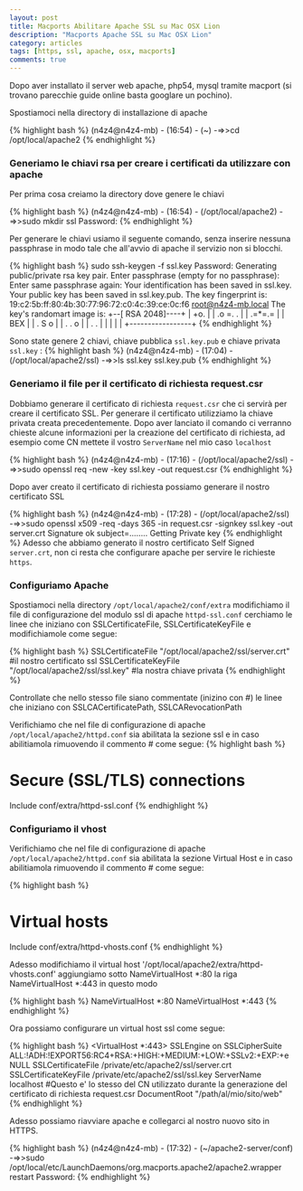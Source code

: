 ```yaml
---
layout: post
title: Macports Abilitare Apache SSL su Mac OSX Lion
description: "Macports Apache SSL su Mac OSX Lion"
category: articles
tags: [https, ssl, apache, osx, macports]
comments: true
---
```


Dopo aver installato il server web apache, php54, mysql tramite macport (si trovano parecchie guide online basta googlare un pochino).

Spostiamoci nella directory di installazione di apache

{% highlight bash %}
(n4z4@n4z4-mb) - (16:54) - (~)
-=>>cd /opt/local/apache2
{% endhighlight %}

### Generiamo le chiavi rsa per creare i certificati da utilizzare con apache

Per prima cosa creiamo la directory dove genere le chiavi

{% highlight bash %}
(n4z4@n4z4-mb) - (16:54) - (/opt/local/apache2)
-=>>sudo mkdir ssl
Password:
{% endhighlight %}

Per generare le chiavi usiamo il seguente comando, senza inserire nessuna passphrase in modo tale che all'avvio di apache il servizio non si blocchi.

{% highlight bash %}
sudo ssh-keygen -f ssl.key
Password:
Generating public/private rsa key pair.
Enter passphrase (empty for no passphrase): 
Enter same passphrase again: 
Your identification has been saved in ssl.key.
Your public key has been saved in ssl.key.pub.
The key fingerprint is:
19:c2:5b:ff:80:4b:30:77:96:72:c0:4c:39:ce:0c:f6 root@n4z4-mb.local
The key's randomart image is:
+--[ RSA 2048]----+
|       +o.       |
|     .o =. .     |
|     .=*=.=      |
|       BEX       |
|      . S o      |
|       . . o     |
|        .   .    |
|                 |
|                 |
+-----------------+
{% endhighlight %}


Sono state genere 2 chiavi, chiave pubblica `ssl.key.pub` e chiave privata `ssl.key` :
{% highlight bash %}
(n4z4@n4z4-mb) - (17:04) - (/opt/local/apache2/ssl)
-=>>ls
ssl.key     ssl.key.pub
{% endhighlight %}

### Generiamo il file per il certificato di richiesta request.csr

Dobbiamo generare il certificato di richiesta `request.csr` che ci servirà per creare il certificato SSL. 
Per generare il certificato utilizziamo la chiave privata creata precedentemente. Dopo aver lanciato il comando ci verranno chieste alcune informazioni per la creazione del certificato di richiesta, ad esempio come CN mettete il vostro `ServerName` nel mio caso `localhost` 

{% highlight bash %}
(n4z4@n4z4-mb) - (17:16) - (/opt/local/apache2/ssl)
-=>>sudo openssl req -new -key ssl.key -out request.csr
{% endhighlight %}

Dopo aver creato il certificato di richiesta possiamo generare il nostro certificato SSL 

{% highlight bash %}
(n4z4@n4z4-mb) - (17:28) - (/opt/local/apache2/ssl)
-=>>sudo openssl x509 -req -days 365 -in request.csr -signkey ssl.key -out server.crt
Signature ok
subject=........
Getting Private key
{% endhighlight %}
Adesso che abbiamo generato il nostro certificato Self Signed `server.crt`, non ci resta che configurare apache per servire le richieste `https`.

### Configuriamo Apache

Spostiamoci nella directory `/opt/local/apache2/conf/extra` modifichiamo il file di configurazione del modulo ssl di apache `httpd-ssl.conf` cerchiamo le linee che iniziano con SSLCertificateFile, SSLCertificateKeyFile e modifichiamole come segue:

{% highlight bash %}
SSLCertificateFile "/opt/local/apache2/ssl/server.crt" #il nostro certificato ssl
SSLCertificateKeyFile "/opt/local/apache2/ssl/ssl.key" #la nostra chiave privata
{% endhighlight %}

Controllate che nello stesso file siano commentate (inizino con #) le linee che iniziano con SSLCACertificatePath, SSLCARevocationPath

Verifichiamo che nel file di configurazione di apache `/opt/local/apache2/httpd.conf` sia abilitata la sezione ssl e in caso abilitiamola rimuovendo il commento # come segue:
{% highlight bash %}
# Secure (SSL/TLS) connections
Include conf/extra/httpd-ssl.conf
{% endhighlight %}

### Configuriamo il vhost
Verifichiamo che nel file di configurazione di apache `/opt/local/apache2/httpd.conf` sia abilitata la sezione Virtual Host e in caso abilitiamola rimuovendo il commento # come segue:

{% highlight bash %}
# Virtual hosts
Include conf/extra/httpd-vhosts.conf
{% endhighlight %}

Adesso modifichiamo il virtual host '/opt/local/apache2/extra/httpd-vhosts.conf' aggiungiamo sotto NameVirtualHost *:80 la riga NameVirtualHost *:443 in questo modo

{% highlight bash %}
NameVirtualHost *:80
NameVirtualHost *:443
{% endhighlight %}

Ora possiamo configurare un virtual host ssl come segue:

{% highlight bash %}
<VirtualHost *:443>
    SSLEngine on
    SSLCipherSuite ALL:!ADH:!EXPORT56:RC4+RSA:+HIGH:+MEDIUM:+LOW:+SSLv2:+EXP:+eNULL
    SSLCertificateFile /private/etc/apache2/ssl/server.crt
    SSLCertificateKeyFile /private/etc/apache2/ssl/ssl.key
    ServerName localhost #Questo e' lo stesso del CN utilizzato durante la generazione del certificato di richiesta request.csr
    DocumentRoot "/path/al/mio/sito/web"
</VirtualHost>
{% endhighlight %}

Adesso possiamo riavviare apache e collegarci al nostro nuovo sito in HTTPS.

{% highlight bash %}
(n4z4@n4z4-mb) - (17:32) - (~/apache2-server/conf)
-=>>sudo /opt/local/etc/LaunchDaemons/org.macports.apache2/apache2.wrapper restart
Password:
{% endhighlight %}